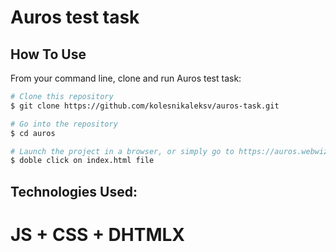 # Auros test task

## How To Use

From your command line, clone and run Auros test task:

```bash
# Clone this repository
$ git clone https://github.com/kolesnikaleksv/auros-task.git

# Go into the repository
$ cd auros

# Launch the project in a browser, or simply go to https://auros.webwizardok.com/, where it is already available to testing
$ doble click on index.html file

```

## Technologies Used:

# JS + CSS + DHTMLX
